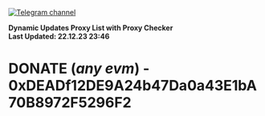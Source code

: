 [![Telegram channel](https://img.shields.io/endpoint?url=https://runkit.io/damiankrawczyk/telegram-badge/branches/master?url=https://t.me/n4z4v0d)](https://t.me/n4z4v0d) 

**Dynamic Updates Proxy List with Proxy Checker**  
**Last Updated: 22.12.23 23:46**

# DONATE (_any evm_) - 0xDEADf12DE9A24b47Da0a43E1bA70B8972F5296F2
